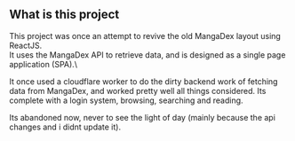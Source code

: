 ## What is this project
This project was once an attempt to revive the old MangaDex layout using ReactJS.\
It uses the MangaDex API to retrieve data, and is designed as a single page application (SPA).\

It once used a cloudflare worker to do the dirty backend work of fetching data from MangaDex, and worked pretty well all things considered.
Its complete with a login system, browsing, searching and reading.

Its abandoned now, never to see the light of day (mainly because the api changes and i didnt update it).
